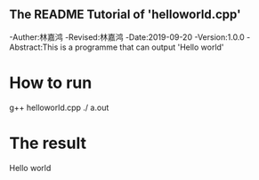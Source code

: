 ## The README Tutorial of 'helloworld.cpp'

-Auther:林嘉鸿
-Revised:林嘉鸿
-Date:2019-09-20
-Version:1.0.0
-Abstract:This is a programme that can output 'Hello world'

# How to run
g++ helloworld.cpp
./ a.out

# The result 
Hello world
